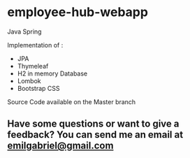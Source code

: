 # employee-hub-webapp
Java Spring

Implementation of :
 * JPA
 * Thymeleaf
 * H2 in memory Database
 * Lombok
 * Bootstrap CSS

Source Code available on the Master branch



## Have some questions or want to give a feedback? You can send me an email at emilgabriel@gmail.com
